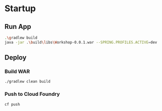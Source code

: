 # Startup

## Run App
```bash
.\gradlew build
java -jar .\build\libs\Workshop-0.0.1.war --SPRING.PROFILES.ACTIVE=dev
```

## Deploy
### Build WAR
```bash
./gradlew clean build
```

### Push to Cloud Foundry
```bash
cf push
```
